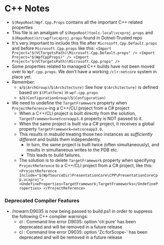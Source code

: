# C++ Notes

- `$(RepoRoot)Wpf.Cpp.Props` contains all the important C++ related properties 
 - This file is an amalgam of `$(RepoRoot)tools-local\vcxproj.props` and `$(RepoRoot)src\wpf\vcxproj.props` found in Dotnet-Trusted repo
 - It's very important to include this file after `Microsoft.Cpp.Default.props` and before `Microsoft.Cpp.props` like this:
     `<Import Project="$(VCTargetsPath)\Microsoft.Cpp.Default.props" />
      <Import Project="$(WpfCppProps)" />
      <Import Project="$(VCTargetsPath)\Microsoft.Cpp.props" />`
 - Some properties related to managed C++ builds have not been moved over to `Wpf.cpp.props`. We don't have a working `/clr:netcore` system in place yet.
 - Remember:
   - s/`$(ArchGroup)`/`$(Architecture)` See how `$(Architecture)` is defined based on `$(Platform)` in `wpf.cpp.props`
   - s/`$(ConfigurationGroup)`/`$(Configuration)`
- We need to undefine the `TargetFramework` property when `ProjectReference`-ing a C++/CLI project from a C# project
  - When a C++/CLI project is built directly from the solution, `TargetFramework=netcoreapp3.0` property is NOT passed to it. 
  - When the same project is built via a C# project, it receives a global property `TargetFramework=netcoreapp3.0`. 
  - This results in msbuild treating those two instances as _sufficiently different_ and builds them independently. 
    - In turn, the same project is built twice (often simultaneously), and results in simultaneous writes to the PDB etc. 
	- This leads to build failures. 
  - The solution is to delete `TargetFramework` property when specifying `ProjectReference` to a C++/CLI project from a C# project, like this:
    `<ProjectReference Include="$(WpfSourceDir)PresentationCore\CPP\PresentationCoreCpp.vcxproj">
      <UndefineProperties>TargetFramework;TargetFrameworks</UndefineProperties>
     </ProjectReference>`

### Deprecated Compiler Features

- /nowarn:D9035 is now being passed to build.ps1 in order to suppress the following C++ compiler warnings:
  - cl : Command line error D9035: option 'clr:pure' has been deprecated and will be removed in a future release
  - cl : Command line error D9035: option 'Zc:forScope-' has been deprecated and will be removed in a future release
